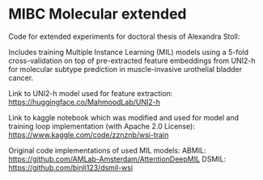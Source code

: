 # MIBC Molecular extended

Code for extended experiments for doctoral thesis of Alexandra Stoll:

Includes training Multiple Instance Learning (MIL) models using a 5-fold cross-validation on top of pre-extracted feature embeddings from UNI2-h for molecular subtype prediction in muscle-invasive urothelial bladder cancer.

Link to UNI2-h model used for feature extraction: https://huggingface.co/MahmoodLab/UNI2-h

Link to kaggle notebook which was modified and used for model and training loop implementation (with Apache 2.0 License): https://www.kaggle.com/code/zznznb/wsi-train

Original code implementations of used MIL models:
ABMIL: https://github.com/AMLab-Amsterdam/AttentionDeepMIL
DSMIL: https://github.com/binli123/dsmil-wsi
